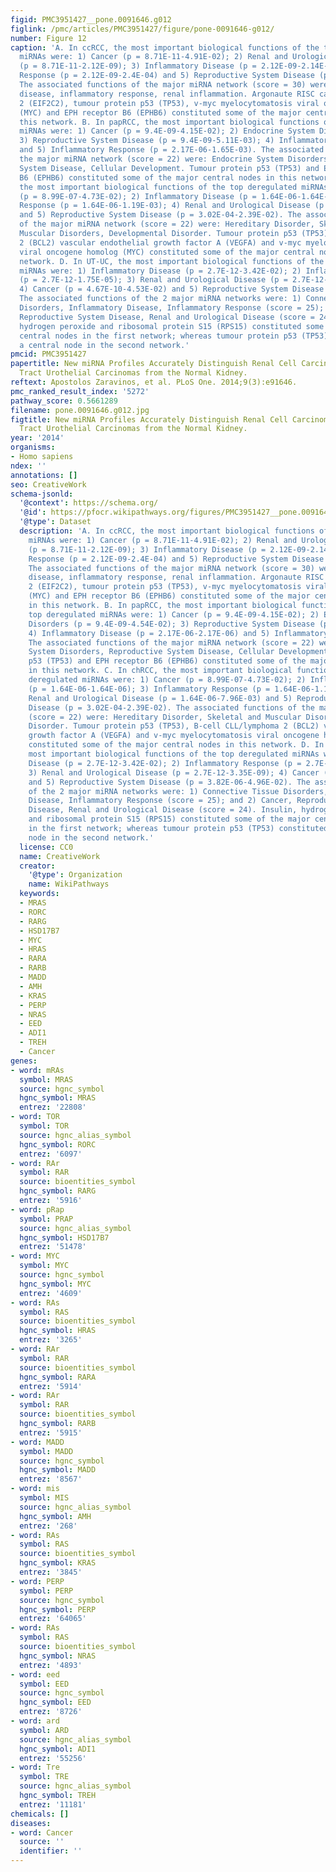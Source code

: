 ```yaml
---
figid: PMC3951427__pone.0091646.g012
figlink: /pmc/articles/PMC3951427/figure/pone-0091646-g012/
number: Figure 12
caption: 'A. In ccRCC, the most important biological functions of the top deregulated
  miRNAs were: 1) Cancer (p = 8.71E-11-4.91E-02); 2) Renal and Urological Disease
  (p = 8.71E-11-2.12E-09); 3) Inflammatory Disease (p = 2.12E-09-2.14E-03); 4) Inflammatory
  Response (p = 2.12E-09-2.4E-04) and 5) Reproductive System Disease (p = 3.37E-05-2.58E-02).
  The associated functions of the major miRNA network (score = 30) were: Inflammatory
  disease, inflammatory response, renal inflammation. Argonaute RISC catalytic component
  2 (EIF2C2), tumour protein p53 (TP53), v-myc myelocytomatosis viral oncogene homolog
  (MYC) and EPH receptor B6 (EPHB6) constituted some of the major central nodes in
  this network. B. In papRCC, the most important biological functions of the top deregulated
  miRNAs were: 1) Cancer (p = 9.4E-09-4.15E-02); 2) Endocrine System Disorders (p = 9.4E-09-4.54E-02);
  3) Reproductive System Disease (p = 9.4E-09-5.11E-03); 4) Inflammatory Disease (p = 2.17E-06-2.17E-06)
  and 5) Inflammatory Response (p = 2.17E-06-1.65E-03). The associated functions of
  the major miRNA network (score = 22) were: Endocrine System Disorders, Reproductive
  System Disease, Cellular Development. Tumour protein p53 (TP53) and EPH receptor
  B6 (EPHB6) constituted some of the major central nodes in this network. C. In chRCC,
  the most important biological functions of the top deregulated miRNAs were: 1) Cancer
  (p = 8.99E-07-4.73E-02); 2) Inflammatory Disease (p = 1.64E-06-1.64E-06); 3) Inflammatory
  Response (p = 1.64E-06-1.19E-03); 4) Renal and Urological Disease (p = 1.64E-06-7.96E-03)
  and 5) Reproductive System Disease (p = 3.02E-04-2.39E-02). The associated functions
  of the major miRNA network (score = 22) were: Hereditary Disorder, Skeletal and
  Muscular Disorders, Developmental Disorder. Tumour protein p53 (TP53), B-cell CLL/lymphoma
  2 (BCL2) vascular endothelial growth factor A (VEGFA) and v-myc myelocytomatosis
  viral oncogene homolog (MYC) constituted some of the major central nodes in this
  network. D. In UT-UC, the most important biological functions of the top deregulated
  miRNAs were: 1) Inflammatory Disease (p = 2.7E-12-3.42E-02); 2) Inflammatory Response
  (p = 2.7E-12-1.75E-05); 3) Renal and Urological Disease (p = 2.7E-12-3.35E-09);
  4) Cancer (p = 4.67E-10-4.53E-02) and 5) Reproductive System Disease (p = 3.82E-06-4.96E-02).
  The associated functions of the 2 major miRNA networks were: 1) Connective Tissue
  Disorders, Inflammatory Disease, Inflammatory Response (score = 25); and 2) Cancer,
  Reproductive System Disease, Renal and Urological Disease (score = 24). Insulin,
  hydrogen peroxide and ribosomal protein S15 (RPS15) constituted some of the major
  central nodes in the first network; whereas tumour protein p53 (TP53) constituted
  a central node in the second network.'
pmcid: PMC3951427
papertitle: New miRNA Profiles Accurately Distinguish Renal Cell Carcinomas and Upper
  Tract Urothelial Carcinomas from the Normal Kidney.
reftext: Apostolos Zaravinos, et al. PLoS One. 2014;9(3):e91646.
pmc_ranked_result_index: '5272'
pathway_score: 0.5661289
filename: pone.0091646.g012.jpg
figtitle: New miRNA Profiles Accurately Distinguish Renal Cell Carcinomas and Upper
  Tract Urothelial Carcinomas from the Normal Kidney.
year: '2014'
organisms:
- Homo sapiens
ndex: ''
annotations: []
seo: CreativeWork
schema-jsonld:
  '@context': https://schema.org/
  '@id': https://pfocr.wikipathways.org/figures/PMC3951427__pone.0091646.g012.html
  '@type': Dataset
  description: 'A. In ccRCC, the most important biological functions of the top deregulated
    miRNAs were: 1) Cancer (p = 8.71E-11-4.91E-02); 2) Renal and Urological Disease
    (p = 8.71E-11-2.12E-09); 3) Inflammatory Disease (p = 2.12E-09-2.14E-03); 4) Inflammatory
    Response (p = 2.12E-09-2.4E-04) and 5) Reproductive System Disease (p = 3.37E-05-2.58E-02).
    The associated functions of the major miRNA network (score = 30) were: Inflammatory
    disease, inflammatory response, renal inflammation. Argonaute RISC catalytic component
    2 (EIF2C2), tumour protein p53 (TP53), v-myc myelocytomatosis viral oncogene homolog
    (MYC) and EPH receptor B6 (EPHB6) constituted some of the major central nodes
    in this network. B. In papRCC, the most important biological functions of the
    top deregulated miRNAs were: 1) Cancer (p = 9.4E-09-4.15E-02); 2) Endocrine System
    Disorders (p = 9.4E-09-4.54E-02); 3) Reproductive System Disease (p = 9.4E-09-5.11E-03);
    4) Inflammatory Disease (p = 2.17E-06-2.17E-06) and 5) Inflammatory Response (p = 2.17E-06-1.65E-03).
    The associated functions of the major miRNA network (score = 22) were: Endocrine
    System Disorders, Reproductive System Disease, Cellular Development. Tumour protein
    p53 (TP53) and EPH receptor B6 (EPHB6) constituted some of the major central nodes
    in this network. C. In chRCC, the most important biological functions of the top
    deregulated miRNAs were: 1) Cancer (p = 8.99E-07-4.73E-02); 2) Inflammatory Disease
    (p = 1.64E-06-1.64E-06); 3) Inflammatory Response (p = 1.64E-06-1.19E-03); 4)
    Renal and Urological Disease (p = 1.64E-06-7.96E-03) and 5) Reproductive System
    Disease (p = 3.02E-04-2.39E-02). The associated functions of the major miRNA network
    (score = 22) were: Hereditary Disorder, Skeletal and Muscular Disorders, Developmental
    Disorder. Tumour protein p53 (TP53), B-cell CLL/lymphoma 2 (BCL2) vascular endothelial
    growth factor A (VEGFA) and v-myc myelocytomatosis viral oncogene homolog (MYC)
    constituted some of the major central nodes in this network. D. In UT-UC, the
    most important biological functions of the top deregulated miRNAs were: 1) Inflammatory
    Disease (p = 2.7E-12-3.42E-02); 2) Inflammatory Response (p = 2.7E-12-1.75E-05);
    3) Renal and Urological Disease (p = 2.7E-12-3.35E-09); 4) Cancer (p = 4.67E-10-4.53E-02)
    and 5) Reproductive System Disease (p = 3.82E-06-4.96E-02). The associated functions
    of the 2 major miRNA networks were: 1) Connective Tissue Disorders, Inflammatory
    Disease, Inflammatory Response (score = 25); and 2) Cancer, Reproductive System
    Disease, Renal and Urological Disease (score = 24). Insulin, hydrogen peroxide
    and ribosomal protein S15 (RPS15) constituted some of the major central nodes
    in the first network; whereas tumour protein p53 (TP53) constituted a central
    node in the second network.'
  license: CC0
  name: CreativeWork
  creator:
    '@type': Organization
    name: WikiPathways
  keywords:
  - MRAS
  - RORC
  - RARG
  - HSD17B7
  - MYC
  - HRAS
  - RARA
  - RARB
  - MADD
  - AMH
  - KRAS
  - PERP
  - NRAS
  - EED
  - ADI1
  - TREH
  - Cancer
genes:
- word: mRAs
  symbol: MRAS
  source: hgnc_symbol
  hgnc_symbol: MRAS
  entrez: '22808'
- word: TOR
  symbol: TOR
  source: hgnc_alias_symbol
  hgnc_symbol: RORC
  entrez: '6097'
- word: RAr
  symbol: RAR
  source: bioentities_symbol
  hgnc_symbol: RARG
  entrez: '5916'
- word: pRap
  symbol: PRAP
  source: hgnc_alias_symbol
  hgnc_symbol: HSD17B7
  entrez: '51478'
- word: MYC
  symbol: MYC
  source: hgnc_symbol
  hgnc_symbol: MYC
  entrez: '4609'
- word: RAs
  symbol: RAS
  source: bioentities_symbol
  hgnc_symbol: HRAS
  entrez: '3265'
- word: RAr
  symbol: RAR
  source: bioentities_symbol
  hgnc_symbol: RARA
  entrez: '5914'
- word: RAr
  symbol: RAR
  source: bioentities_symbol
  hgnc_symbol: RARB
  entrez: '5915'
- word: MADD
  symbol: MADD
  source: hgnc_symbol
  hgnc_symbol: MADD
  entrez: '8567'
- word: mis
  symbol: MIS
  source: hgnc_alias_symbol
  hgnc_symbol: AMH
  entrez: '268'
- word: RAs
  symbol: RAS
  source: bioentities_symbol
  hgnc_symbol: KRAS
  entrez: '3845'
- word: PERP
  symbol: PERP
  source: hgnc_symbol
  hgnc_symbol: PERP
  entrez: '64065'
- word: RAs
  symbol: RAS
  source: bioentities_symbol
  hgnc_symbol: NRAS
  entrez: '4893'
- word: eed
  symbol: EED
  source: hgnc_symbol
  hgnc_symbol: EED
  entrez: '8726'
- word: ard
  symbol: ARD
  source: hgnc_alias_symbol
  hgnc_symbol: ADI1
  entrez: '55256'
- word: Tre
  symbol: TRE
  source: hgnc_alias_symbol
  hgnc_symbol: TREH
  entrez: '11181'
chemicals: []
diseases:
- word: Cancer
  source: ''
  identifier: ''
---
```

